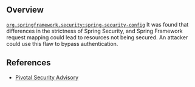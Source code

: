 ## Overview
[`org.springframework.security:spring-security-config`](http://search.maven.org/#search%7Cga%7C1%7Ca%3A%22spring-security-config%22)
It was found that differences in the strictness of Spring Security, and Spring Framework request mapping could lead to resources not being secured. An attacker could use this flaw to bypass authentication.

## References
- [Pivotal Security Advisory](https://pivotal.io/security/cve-2016-5007)
